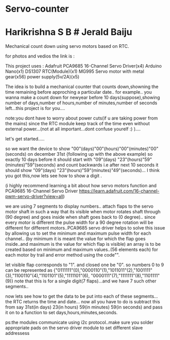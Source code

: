 # Servo-counter
# Harikrishna S B  # Jerald Baiju

Mechanical count down using servo motors based on RTC.


for photos and vedios the link is :


This project uses :
Adafruit PCA9685 16-Channel Servo Driver(x4)
Arduino Nano(x1)
DS1307 RTC(Module)(x1)
MG995 Servo motor with metal gear(x56)
power supply(5v/2A)(x5)

The idea is to build a mechanical counter that counts down,showning the time remaining before approching a particular date..
for example.. you wanna make a count down for newyear before 10 days(suppose),showing number of days,number of hours,number of minutes,number of seconds left...this project is for you.... 

note:you dont have to worry about power cuts(if u are taking power from the mains) since the RTC module keep track of the time even without external power...(not at all important...dont confuse yourelf :)    )....


let's get started.....

so we want the device to show
"00"(days)"00"(hours)"00"(minutes)"00"(seconds) on december 31st {following up with the above example)
so exactly 10 days before it should start with
"09"(days) "23"(hours)"59"(minutes)"59"(seconds) and count backwards
 i.e after next 10 seconds it should show "09"(days) "23"(hours)"59"(minutes)"49"(seconds)...
 I think you got this,now lets see how to show a digit .
 
 (i highly recommend learning a bit about how servo motors function and PCA9685 16-Channel Servo Driver
 https://learn.adafruit.com/16-channel-pwm-servo-driver?view=all)
 
 we are using 7 segments to display numbers.. 
 attach flaps to the servo motor shaft in such a way that its visible when motor rotates shaft through (90 degree) and goes inside when shaft goes back to (0 degree)..
 since every motor is different the pulse width for a 90 degree rotation will be different for different motors..PCA9685 servo driver helps to solve this issue by allowing us to
set the minimum and maximum pulse width for each channel.. (by minimum it is meant the value for which the flap goes inside..and maximum is the value for which flap is visible)
an array is to be created based on minimum and maximum values..(56 elements each) for each motor by trail and error method using the code"".

let visible flap corresponds to "1". and closed one be "0".
so numbers 0 to 9 can be represented as {"0111111"(0),"0000110"(1),"1011011"(2),"1001111"(3),"1100110"(4),"1101101"(5),"1111101"(6), "0000111"(7),"1111111"(8),"1101111"(9)}
note that this is for a single digit(7 flaps)...and we have 7 such other segments..

now lets see how to get the data to be put into each of these segments...
the RTC returns the time and date...
now all you have to do is subtract this from say 31st(in days) 23(in hours) 59(in minutes) 59(in seconds)
and pass it on to a function to set days,hours,minutes,seconds.

ps:the modules communicate using i2c protocol..make sure you solder appropriate pads on the servo driver module to set different slave addressess
